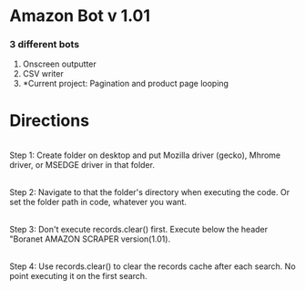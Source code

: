 # Amazon Bot v 1.01
### 3 different bots
1) Onscreen outputter
2) CSV writer
3) *Current project: Pagination and product page looping

# Directions

<br> Step 1: Create folder on desktop and put Mozilla driver (gecko), Mhrome driver, or MSEDGE driver in that folder.</br>

<br> Step 2: Navigate to that the folder's directory when executing the code. Or set the folder path in code, whatever you want.</br>

<br> Step 3: Don't execute records.clear() first. Execute below the header "Boranet AMAZON SCRAPER version(1.01).</br>

<br> Step 4: Use records.clear() to clear the records cache after each search. No point executing it on the first search.</br>
